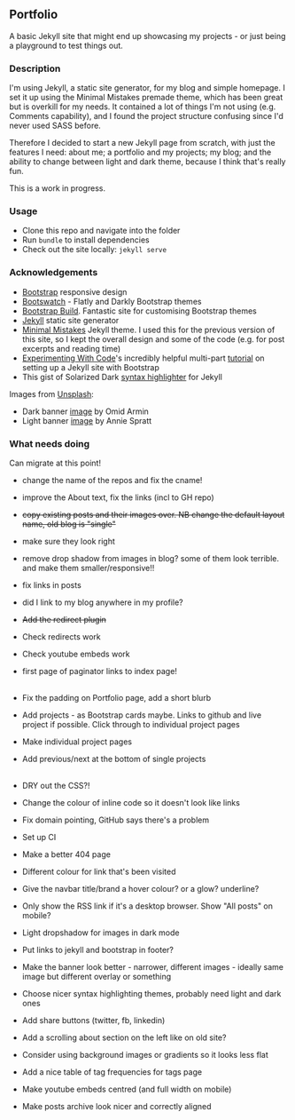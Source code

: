 ## Portfolio
A basic Jekyll site that might end up showcasing my projects - or just being a playground to test things out.

### Description
I'm using Jekyll, a static site generator, for my blog and simple homepage. I set it up using the Minimal Mistakes premade theme, which has been great but is overkill for my needs. It contained a lot of things I'm not using (e.g. Comments capability), and I found the project structure confusing since I'd never used SASS before.  

Therefore I decided to start a new Jekyll page from scratch, with just the features I need: about me; a portfolio and my projects; my blog; and the ability to change between light and dark theme, because I think that's really fun.    

This is a work in progress.

### Usage
* Clone this repo and navigate into the folder
* Run `bundle` to install dependencies
* Check out the site locally: `jekyll serve`

### Acknowledgements
* [Bootstrap](https://getbootstrap.com/) responsive design
* [Bootswatch](https://bootswatch.com/) - Flatly and Darkly Bootstrap themes
* [Bootstrap Build](https://bootstrap.build). Fantastic site for customising Bootstrap themes
* [Jekyll](https://jekyllrb.com/) static site generator
* [Minimal Mistakes](https://github.com/mmistakes/minimal-mistakes) Jekyll theme. I used this for the previous version of this site, so I kept the overall design and some of the code (e.g. for post excerpts and reading time)
* [Experimenting With Code](https://experimentingwithcode.com)'s incredibly helpful multi-part [tutorial](https://experimentingwithcode.com/creating-a-jekyll-blog-with-bootstrap-4-and-sass-part-1/) on setting up a Jekyll site with Bootstrap
* This gist of Solarized Dark [syntax highlighter](https://gist.githubusercontent.com/nicolashery/5765395/raw/80abaa1791271466393e8264f286c1eb9240d059/solarized-dark.css) for Jekyll

Images from [Unsplash](https://unsplash.com/):
* Dark banner [image](https://unsplash.com/photos/EQqHRrvDG-Y) by Omid Armin
* Light banner [image](https://unsplash.com/photos/jhw1cRdWkEI) by Annie Spratt

### What needs doing
Can migrate at this point!  
* change the name of the repos and fix the cname!
* improve the About text, fix the links (incl to GH repo)
* ~~copy existing posts and their images over. NB change the default layout name, old blog is "single"~~
* make sure they look right
* remove drop shadow from images in blog? some of them look terrible. and make them smaller/responsive!!
* fix links in posts
* did I link to my blog anywhere in my profile?
* ~~Add the redirect plugin~~
* Check redirects work
* Check youtube embeds work 
* first page of paginator links to index page!
<br/><br/>
  
* Fix the padding on Portfolio page, add a short blurb
* Add projects - as Bootstrap cards maybe. Links to github and live project if possible. Click through to individual project pages
* Make individual project pages
* Add previous/next at the bottom of single projects
<br/><br/>
  
* DRY out the CSS?!
* Change the colour of inline code so it doesn't look like links
* Fix domain pointing, GitHub says there's a problem
* Set up CI
* Make a better 404 page
* Different colour for link that's been visited
* Give the navbar title/brand a hover colour? or a glow? underline?
* Only show the RSS link if it's a desktop browser. Show "All posts" on mobile?
* Light dropshadow for images in dark mode
* Put links to jekyll and bootstrap in footer?
* Make the banner look better - narrower, different images - ideally same image but different overlay or something
* Choose nicer syntax highlighting themes, probably need light and dark ones
* Add share buttons (twitter, fb, linkedin)
* Add a scrolling about section on the left like on old site?
* Consider using background images or gradients so it looks less flat
* Add a nice table of tag frequencies for tags page
* Make youtube embeds centred (and full width on mobile)
* Make posts archive look nicer and correctly aligned
